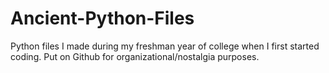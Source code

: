 # Ancient-Python-Files
Python files I made during my freshman year of college when I first started coding. Put on Github for organizational/nostalgia purposes.